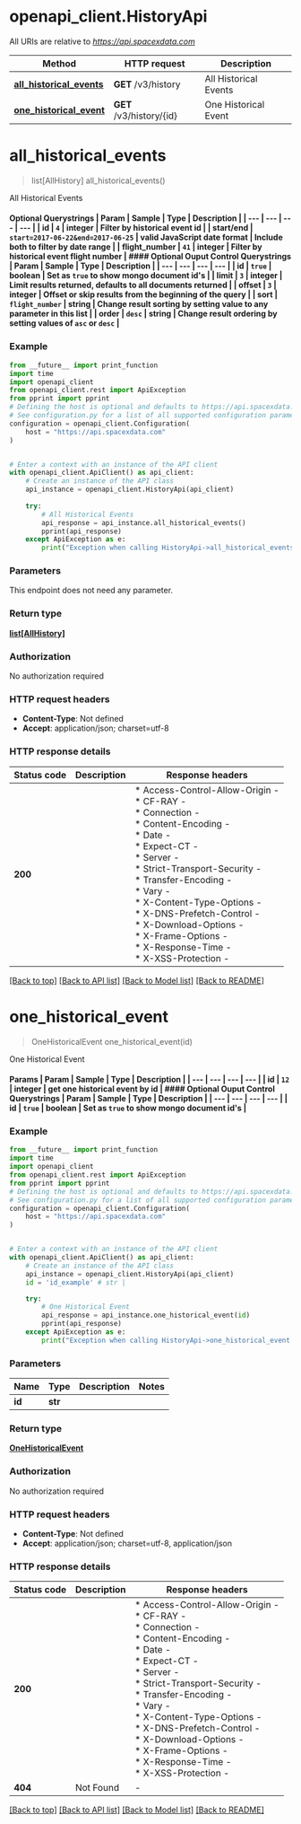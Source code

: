 # openapi_client.HistoryApi

All URIs are relative to *https://api.spacexdata.com*

Method | HTTP request | Description
------------- | ------------- | -------------
[**all_historical_events**](HistoryApi.md#all_historical_events) | **GET** /v3/history | All Historical Events
[**one_historical_event**](HistoryApi.md#one_historical_event) | **GET** /v3/history/{id} | One Historical Event


# **all_historical_events**
> list[AllHistory] all_historical_events()

All Historical Events

 #### Optional Querystrings  | Param  | Sample | Type | Description | | --- | --- | --- | --- | | id | `4` | integer | Filter by historical event id | | start/end | `start=2017-06-22&end=2017-06-25` | valid JavaScript date format | Include both to filter by date range | | flight_number | `41` | integer | Filter by historical event flight number |   #### Optional Ouput Control Querystrings  | Param  | Sample | Type | Description | | --- | --- | --- | --- | | id | `true` | boolean | Set as `true` to show mongo document id's | | limit | `3` | integer | Limit results returned, defaults to all documents returned | | offset | `3` | integer | Offset or skip results from the beginning of the query | | sort | `flight_number` | string | Change result sorting by setting value to any parameter in this list | | order | `desc` | string | Change result ordering by setting values of `asc` or `desc` |

### Example

```python
from __future__ import print_function
import time
import openapi_client
from openapi_client.rest import ApiException
from pprint import pprint
# Defining the host is optional and defaults to https://api.spacexdata.com
# See configuration.py for a list of all supported configuration parameters.
configuration = openapi_client.Configuration(
    host = "https://api.spacexdata.com"
)


# Enter a context with an instance of the API client
with openapi_client.ApiClient() as api_client:
    # Create an instance of the API class
    api_instance = openapi_client.HistoryApi(api_client)
    
    try:
        # All Historical Events
        api_response = api_instance.all_historical_events()
        pprint(api_response)
    except ApiException as e:
        print("Exception when calling HistoryApi->all_historical_events: %s\n" % e)
```

### Parameters
This endpoint does not need any parameter.

### Return type

[**list[AllHistory]**](AllHistory.md)

### Authorization

No authorization required

### HTTP request headers

 - **Content-Type**: Not defined
 - **Accept**: application/json; charset=utf-8

### HTTP response details
| Status code | Description | Response headers |
|-------------|-------------|------------------|
**200** |  |  * Access-Control-Allow-Origin -  <br>  * CF-RAY -  <br>  * Connection -  <br>  * Content-Encoding -  <br>  * Date -  <br>  * Expect-CT -  <br>  * Server -  <br>  * Strict-Transport-Security -  <br>  * Transfer-Encoding -  <br>  * Vary -  <br>  * X-Content-Type-Options -  <br>  * X-DNS-Prefetch-Control -  <br>  * X-Download-Options -  <br>  * X-Frame-Options -  <br>  * X-Response-Time -  <br>  * X-XSS-Protection -  <br>  |

[[Back to top]](#) [[Back to API list]](../README.md#documentation-for-api-endpoints) [[Back to Model list]](../README.md#documentation-for-models) [[Back to README]](../README.md)

# **one_historical_event**
> OneHistoricalEvent one_historical_event(id)

One Historical Event

#### Params  | Param  | Sample | Type | Description | | --- | --- | --- | --- | | id | `12` | integer | get one historical event by id |  #### Optional Ouput Control Querystrings  | Param  | Sample | Type | Description | | --- | --- | --- | --- | | id | `true` | boolean | Set as `true` to show mongo document id's |

### Example

```python
from __future__ import print_function
import time
import openapi_client
from openapi_client.rest import ApiException
from pprint import pprint
# Defining the host is optional and defaults to https://api.spacexdata.com
# See configuration.py for a list of all supported configuration parameters.
configuration = openapi_client.Configuration(
    host = "https://api.spacexdata.com"
)


# Enter a context with an instance of the API client
with openapi_client.ApiClient() as api_client:
    # Create an instance of the API class
    api_instance = openapi_client.HistoryApi(api_client)
    id = 'id_example' # str | 

    try:
        # One Historical Event
        api_response = api_instance.one_historical_event(id)
        pprint(api_response)
    except ApiException as e:
        print("Exception when calling HistoryApi->one_historical_event: %s\n" % e)
```

### Parameters

Name | Type | Description  | Notes
------------- | ------------- | ------------- | -------------
 **id** | **str**|  | 

### Return type

[**OneHistoricalEvent**](OneHistoricalEvent.md)

### Authorization

No authorization required

### HTTP request headers

 - **Content-Type**: Not defined
 - **Accept**: application/json; charset=utf-8, application/json

### HTTP response details
| Status code | Description | Response headers |
|-------------|-------------|------------------|
**200** |  |  * Access-Control-Allow-Origin -  <br>  * CF-RAY -  <br>  * Connection -  <br>  * Content-Encoding -  <br>  * Date -  <br>  * Expect-CT -  <br>  * Server -  <br>  * Strict-Transport-Security -  <br>  * Transfer-Encoding -  <br>  * Vary -  <br>  * X-Content-Type-Options -  <br>  * X-DNS-Prefetch-Control -  <br>  * X-Download-Options -  <br>  * X-Frame-Options -  <br>  * X-Response-Time -  <br>  * X-XSS-Protection -  <br>  |
**404** | Not Found |  -  |

[[Back to top]](#) [[Back to API list]](../README.md#documentation-for-api-endpoints) [[Back to Model list]](../README.md#documentation-for-models) [[Back to README]](../README.md)

